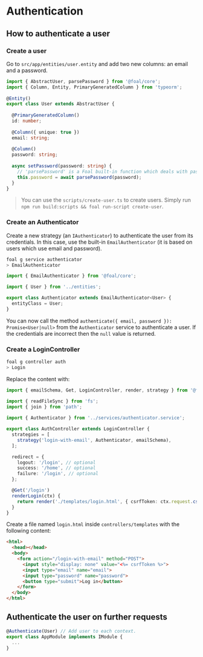 # Authentication


## How to authenticate a user

### Create a user

Go to `src/app/entities/user.entity` and add two new columns: an email and a password.

```typescript
import { AbstractUser, parsePassword } from '@foal/core';
import { Column, Entity, PrimaryGeneratedColumn } from 'typeorm';
​
@Entity()
export class User extends AbstractUser {
​
  @PrimaryGeneratedColumn()
  id: number;
​
  @Column({ unique: true })
  email: string;
​
  @Column()
  password: string;
​
  async setPassword(password: string) {
    // 'parsePassword' is a Foal built-in function which deals with password encryption. Therefore no password in clear text is saved in the database. 
    this.password = await parsePassword(password);
  }​
}

```

> You can use the `scripts/create-user.ts` to create users. Simply run `npm run build:scripts && foal run-script create-user`.

### Create an Authenticator

Create a new strategy (an `IAuthenticator`) to authenticate the user from its credentials. In this case, use the built-in `EmailAuthenticator` (it is based on users which use email and password).

```sh
foal g service authenticator
> EmailAuthenticator
```

```typescript
import { EmailAuthenticator } from '@foal/core';

import { User } from '../entities';

export class Authenticator extends EmailAuthenticator<User> {
  entityClass = User;
}

```

You can now call the method `authenticate({ email, password }): Promise<User|null>` from the `Authenticator` service to authenticate a user. If the credentials are incorrect then the `null` value is returned.

### Create a LoginController

```sh
foal g controller auth
> Login
```

Replace the content with:
```typescript
import { emailSchema, Get, LoginController, render, strategy } from '@foal/core';

import { readFileSync } from 'fs';
import { join } from 'path';
​​
import { Authenticator } from '../services/authenticator.service';

export class AuthController extends LoginController {
  strategies = [
    strategy('login-with-email', Authenticator, emailSchema),
  ];

  redirect = {
    logout: '/login', // optional
    success: '/home', // optional
    failure: '/login', // optional
  };

  @Get('/login')
  renderLogin(ctx) {
    return render('./templates/login.html', { csrfToken: ctx.request.csrfToken() }, __dirname);
  }
}
```

Create a file named `login.html` inside `controllers/templates` with the following content:
```html
<html>
  <head></head>
  <body>
    <form action="/login-with-email" method="POST">
      <input style="display: none" value="<%= csrfToken %>">
      <input type="email" name="email">
      <input type="password" name="password">
      <button type="submit">Log in</button>
    </form>
  </body>
</html>
```

## Authenticate the user on further requests

```typescript
@Authenticate(User) // Add user to each context.
export class AppModule implements IModule {
  ...
}
```
<!--
// TODO: Deal with this.
### The `Authenticator` interface

```typescript
interface IAuthenticator<User> {
  authenticate(credentials: any): User | null | Promise<User|null>;
}
```

A service implementing the `IAuthenticator` interface aims to authenticate a user from its credentials. Usual credentials would be an email and a password but it could be anything you want (such Google, Facebook or Twitter credentials for example). If the credentials are invalid no error should be thrown and the `authenticate` method should return `null`.

- `EmailAuthenticator`

`EmailAuthenticator` is an abstract class that implements the `Authenticator` interface. Its `authenticate` method is asynchronous and takes an `{ email: string, password: string }` object as parameter.

Its constructor takes an user entity.

*Example*:
```typescript
import { EmailAuthenticator } from '@foal/core';

import { User } from './user.entity';

export class AuthenticatorService extends EmailAuthenticator<User> {
  entityClass = User;
}
```


When the authentication succeeds it returns an `HttpResponseNoContent` if `successRedirect` is undefined or an `HttpResponseRedirect` if it is defined.

When the authentication fails it returns an `HttpResponseUnauthorized` if `failureRedirect` is undefined or an `HttpResponseRedirect` if it is defined.

### The `Authenticate` hook

The `Authenticate` hook is used to authenticate the user for each request. If the user has already logged in (thanks to the `login` controller factory), then the `user context` will be defined.

Usually it is registered once within the `AppModule.


### Logging out

To log out the user: GET /logout

When the logout succeeds it returns an `HttpResponseNoContent` if `redirect` is undefined or an `HttpResponseRedirect` if it is defined.-->
